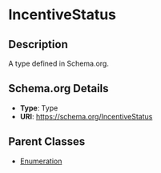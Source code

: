 # IncentiveStatus

## Description
A type defined in Schema.org.

## Schema.org Details
- **Type**: Type
- **URI**: https://schema.org/IncentiveStatus

## Parent Classes
- [Enumeration](../Enumeration.md)

